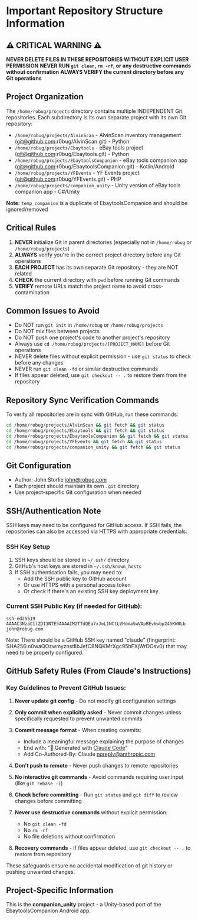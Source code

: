 # Important Repository Structure Information

## ⚠️ CRITICAL WARNING ⚠️
**NEVER DELETE FILES IN THESE REPOSITORIES WITHOUT EXPLICIT USER PERMISSION**
**NEVER RUN `git clean`, `rm -rf`, or any destructive commands without confirmation**
**ALWAYS VERIFY the current directory before any Git operations**

## Project Organization
The `/home/robug/projects` directory contains multiple INDEPENDENT Git repositories. Each subdirectory is its own separate project with its own Git repository:

- `/home/robug/projects/AlvinScan` - AlvinScan inventory management (git@github.com:r0bug/AlvinScan.git) - Python
- `/home/robug/projects/Ebaytools` - eBay tools project (git@github.com:r0bug/Ebaytools.git) - Python
- `/home/robug/projects/EbaytoolsCompanion` - eBay tools companion app (git@github.com:r0bug/EbaytoolsCompanion.git) - Kotlin/Android
- `/home/robug/projects/YFEvents` - YF Events project (git@github.com:r0bug/YFEvents.git) - PHP
- `/home/robug/projects/companion_unity` - Unity version of eBay tools companion app - C#/Unity

**Note:** `temp_companion` is a duplicate of EbaytoolsCompanion and should be ignored/removed

## Critical Rules
1. **NEVER** initialize Git in parent directories (especially not in `/home/robug` or `/home/robug/projects`)
2. **ALWAYS** verify you're in the correct project directory before any Git operations
3. **EACH PROJECT** has its own separate Git repository - they are NOT related
4. **CHECK** the current directory with `pwd` before running Git commands
5. **VERIFY** remote URLs match the project name to avoid cross-contamination

## Common Issues to Avoid
- Do NOT run `git init` in `/home/robug` or `/home/robug/projects`
- Do NOT mix files between projects
- Do NOT push one project's code to another project's repository
- Always use `cd /home/robug/projects/[PROJECT_NAME]` before Git operations
- NEVER delete files without explicit permission - use `git status` to check before any changes
- NEVER run `git clean -fd` or similar destructive commands
- If files appear deleted, use `git checkout -- .` to restore them from the repository

## Repository Sync Verification Commands
To verify all repositories are in sync with GitHub, run these commands:
```bash
cd /home/robug/projects/AlvinScan && git fetch && git status
cd /home/robug/projects/Ebaytools && git fetch && git status
cd /home/robug/projects/EbaytoolsCompanion && git fetch && git status
cd /home/robug/projects/YFEvents && git fetch && git status
cd /home/robug/projects/companion_unity && git fetch && git status
```

## Git Configuration
- Author: John Storlie <john@robug.com>
- Each project should maintain its own `.git` directory
- Use project-specific Git configuration when needed

## SSH/Authentication Note
SSH keys may need to be configured for GitHub access. If SSH fails, the repositories can also be accessed via HTTPS with appropriate credentials.

### SSH Key Setup
1. SSH keys should be stored in `~/.ssh/` directory
2. GitHub's host keys are stored in `~/.ssh/known_hosts`
3. If SSH authentication fails, you may need to:
   - Add the SSH public key to GitHub account
   - Or use HTTPS with a personal access token
   - Or check if there's an existing SSH key deployment key

### Current SSH Public Key (if needed for GitHub):
```
ssh-ed25519 AAAAC3NzaC1lZDI1NTE5AAAAIM2TTdQEa7xJmL1NCtLVHdmaSwVApBEvkwbp245KW8Lb john@robug.com
```

Note: There should be a GitHub SSH key named "claude" (fingerprint: SHA256:n0waQOzwmyznstIIbJefC8NQKMrXgc95hFXjWrDOsv0) that may need to be properly configured.

## GitHub Safety Rules (From Claude's Instructions)

### Key Guidelines to Prevent GitHub Issues:

1. **Never update git config** - Do not modify git configuration settings

2. **Only commit when explicitly asked** - Never commit changes unless specifically requested to prevent unwanted commits

3. **Commit message format** - When creating commits:
   - Include a meaningful message explaining the purpose of changes
   - End with: "🤖 Generated with [Claude Code](https://claude.ai/code)"
   - Add Co-Authored-By: Claude <noreply@anthropic.com>

4. **Don't push to remote** - Never push changes to remote repositories

5. **No interactive git commands** - Avoid commands requiring user input (like `git rebase -i`)

6. **Check before committing** - Run `git status` and `git diff` to review changes before committing

7. **Never use destructive commands** without explicit permission:
   - No `git clean -fd`
   - No `rm -rf`
   - No file deletions without confirmation

8. **Recovery commands** - If files appear deleted, use `git checkout -- .` to restore from repository

These safeguards ensure no accidental modification of git history or pushing unwanted changes.

## Project-Specific Information

This is the **companion_unity** project - a Unity-based port of the EbaytoolsCompanion Android app.